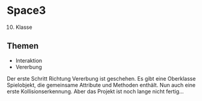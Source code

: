 # Space3

10. Klasse

## Themen
* Interaktion
* Vererbung

Der erste Schritt Richtung Vererbung ist geschehen. Es gibt eine Oberklasse Spielobjekt, die gemeinsame Attribute und Methoden enthält. Nun auch eine erste Kollisionserkennung. Aber das Projekt ist noch lange nicht fertig...

